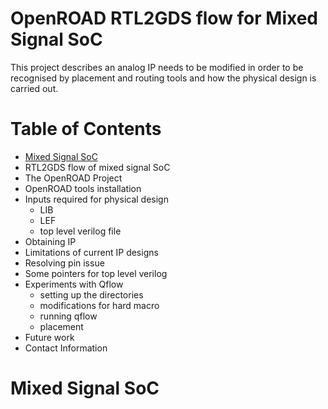 # OpenROAD RTL2GDS flow for Mixed Signal SoC
This project describes an analog IP needs to be modified in order to be recognised by placement and routing tools and how the physical design is carried out.

# Table of Contents

- [Mixed Signal SoC](#mixed-signal-soc)
- RTL2GDS flow of mixed signal SoC
- The OpenROAD Project
- OpenROAD tools installation
- Inputs required for physical design
  - LIB
  - LEF
  - top level verilog file
 - Obtaining IP
 - Limitations of current IP designs
 - Resolving pin issue
 - Some pointers for top level verilog
 - Experiments with Qflow
    - setting up the directories
    - modifications for hard macro
    - running qflow
    - placement
  - Future work
  - Contact Information

# Mixed Signal SoC
